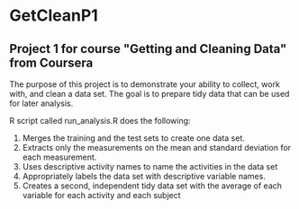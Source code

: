 GetCleanP1
==========

Project 1 for course "Getting and Cleaning Data" from Coursera
--------------------------------------------------------------

The purpose of this project is to demonstrate your ability to collect, work with, and clean a data set.
The goal is to prepare tidy data that can be used for later analysis.

R script called run_analysis.R does the following:

1.	Merges the training and the test sets to create one data set.
2.	Extracts only the measurements on the mean and standard deviation for each measurement. 
3.	Uses descriptive activity names to name the activities in the data set
4.	Appropriately labels the data set with descriptive variable names. 
5.	Creates a second, independent tidy data set with the average of each variable for each activity and each subject
